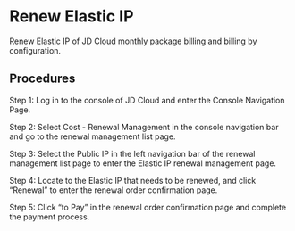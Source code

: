 # Renew Elastic IP

Renew Elastic IP of JD Cloud monthly package billing and billing by configuration.

## Procedures

Step 1: Log in to the console of JD Cloud and enter the Console Navigation Page.

Step 2: Select Cost - Renewal Management in the console navigation bar and go to the renewal management list page.

Step 3: Select the Public IP in the left navigation bar of the renewal management list page to enter the Elastic IP renewal management page.

Step 4: Locate to the Elastic IP that needs to be renewed, and click “Renewal” to enter the renewal order confirmation page.

Step 5: Click “to Pay” in the renewal order confirmation page and complete the payment process.
